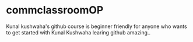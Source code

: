 # commclassroomOP
Kunal kushwaha's github course is beginner friendly for anyone who wants to get started with 
Kunal Kushwaha learing github amazing..
